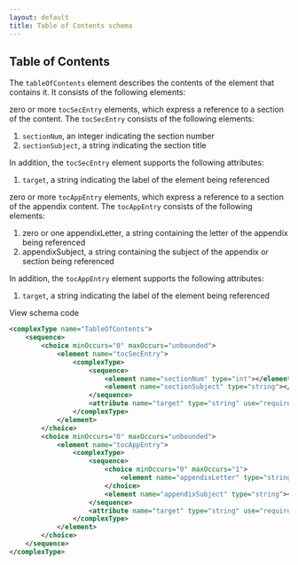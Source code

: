 ```yaml
---
layout: default
title: Table of Contents schema
---
```


## Table of Contents

The `tableOfContents` element describes the contents of the element that contains it. It consists of the following elements:

zero or more `tocSecEntry` elements, which express a reference to a section of the content. The `tocSecEntry` consists of the following elements:

1. `sectionNum`, an integer indicating the section number
2. `sectionSubject`, a string indicating the section title

In addition, the `tocSecEntry` element supports the following attributes:

1. `target`, a string indicating the label of the element being referenced

zero or more `tocAppEntry` elements, which express a reference to a section of the appendix content. The `tocAppEntry` consists of the following elements:

1. zero or one appendixLetter, a string containing the letter of the appendix being referenced
2. appendixSubject, a string containing the subject of the appendix or section being referenced

In addition, the `tocAppEntry` element supports the following attributes:

1. `target`, a string indicating the label of the element being referenced


<span class="toggle">View schema code</span>


```xml
<complexType name="TableOfContents">
	<sequence>
		<choice minOccurs="0" maxOccurs="unbounded">
			<element name="tocSecEntry">
				<complexType>
					<sequence>
						<element name="sectionNum" type="int"></element>
						<element name="sectionSubject" type="string"></element>
					</sequence>
					<attribute name="target" type="string" use="required"></attribute>
				</complexType>
			</element>
		</choice>
		<choice minOccurs="0" maxOccurs="unbounded">
			<element name="tocAppEntry">
				<complexType>
					<sequence>
						<choice minOccurs="0" maxOccurs="1">
							<element name="appendixLetter" type="string"></element>
						</choice>
						<element name="appendixSubject" type="string"></element>
					</sequence>
					<attribute name="target" type="string" use="required"></attribute>
				</complexType>
			</element>
		</choice>
	</sequence>
</complexType>
```
